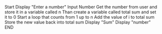 Start
Display "Enter a number"
Input Number 
Get the number from user and store it in a variable called n 
Than create a variable called total sum and set it to 0 
Start a loop that counts from 1 up to n 
Add the value of i to total sum 
Store the new value back into total sum
Display "Sum"
Display "number"
END 
